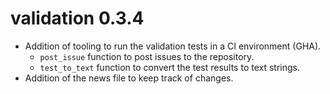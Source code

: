 # validation 0.3.4

* Addition of tooling to run the validation tests in a CI environment (GHA).
  - `post_issue` function to post issues to the repository.
  - `test_to_text` function to convert the test results to text strings.
* Addition of the news file to keep track of changes. 
